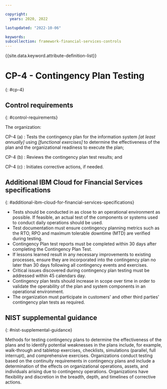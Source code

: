 ```yaml
---

copyright:
  years: 2020, 2022

lastupdated: "2022-10-06"

keywords: 
subcollection: framework-financial-services-controls
---
```


{{site.data.keyword.attribute-definition-list}}

               
# CP-4 - Contingency Plan Testing
{: #cp-4}

## Control requirements
{: #control-requirements}

The organization:

CP-4 (a)
    : Tests the contingency plan for the information system _[at least annually]_ using _[functional exercises]_ to determine the effectiveness of the plan and the organizational readiness to execute the plan;

CP-4 (b)
    : Reviews the contingency plan test results; and

CP-4 (c)
    : Initiates corrective actions, if needed.

## Additional IBM Cloud for Financial Services specifications
{: #additional-ibm-cloud-for-financial-services-specifications}

- Tests should be conducted in as close to an operational environment as possible.  If feasible, an actual test of the components or systems used to conduct daily operations should be used.
- Test documentation must ensure contingency planning metrics such as the RTO, RPO and maximum tolerable downtime (MTD) are verified during testing.
- Contingency Plan test reports must be completed within 30 days after completing the Contingency Plan Test.
- If lessons learned result in any necessary improvements to existing processes, ensure they are incorporated into the contingency plan no later than 30 days following all contingency events and exercises.
- Critical issues discovered during contingency plan testing must be addressed within 45 calendars day.
- Contingency plan tests should increase in scope over time in order to validate the operability of the plan and system components in an operational environment.
- The organization must participate in customers' and other third parties' contingency plan tests as required.

## NIST supplemental guidance
{: #nist-supplemental-guidance}

Methods for testing contingency plans to determine the effectiveness of the plans and to identify potential weaknesses in the plans include, for example, walk-through and tabletop exercises, checklists, simulations (parallel, full interrupt), and comprehensive exercises. Organizations conduct testing based on the continuity requirements in contingency plans and include a determination of the effects on organizational operations, assets, and individuals arising due to contingency operations. Organizations have flexibility and discretion in the breadth, depth, and timelines of corrective actions.





